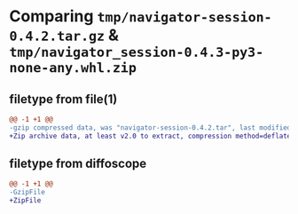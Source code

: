 # Comparing `tmp/navigator-session-0.4.2.tar.gz` & `tmp/navigator_session-0.4.3-py3-none-any.whl.zip`

## filetype from file(1)

```diff
@@ -1 +1 @@
-gzip compressed data, was "navigator-session-0.4.2.tar", last modified: Wed Mar 22 18:03:21 2023, max compression
+Zip archive data, at least v2.0 to extract, compression method=deflate
```

## filetype from diffoscope

```diff
@@ -1 +1 @@
-GzipFile
+ZipFile
```

